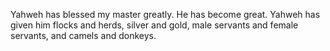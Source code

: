 Yahweh has blessed my master greatly. He has become great. Yahweh has given him flocks and herds, silver and gold, male servants and female servants, and camels and donkeys.